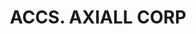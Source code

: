---
layout: asset
title: ACCS. AXIALL CORP                                           
isin: US05463D1000
---